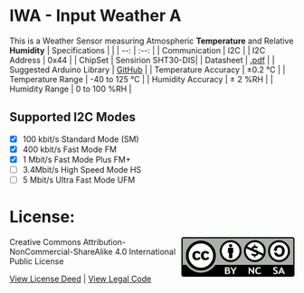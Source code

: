 # IWA - Input Weather A
This is a Weather Sensor measuring Atmospheric **Temperature** and Relative **Humidity**
| Specifications | |
| --: | :--: |
| Communication | I2C |
| I2C Address | 0x44 |
| ChipSet | Sensirion SHT30-DIS|
| Datasheet | [.pdf](https://sensirion.com/media/documents/213E6A3B/61641DC3/Sensirion_Humidity_Sensors_SHT3x_Datasheet_digital.pdf) |
| Suggested Arduino Library | [GitHub](https://github.com/wemos/WEMOS_SHT3x_Arduino_Library) |
| Temperature Accuracy | ±0.2 °C |
| Temperature Range | -40 to 125 °C |
| Humidity Accuracy | ± 2 %RH |
| Humidity Range | 0 to 100 %RH |

## Supported I2C Modes
- [x] 100 kbit/s Standard Mode (SM) 
- [x] 400 kbit/s	Fast Mode	FM
- [x] 1 Mbit/s	Fast Mode Plus	FM+
- [ ] 3.4Mbit/s	High Speed Mode	HS
- [ ] 5 Mbit/s	Ultra Fast Mode	UFM

# License: 
<img src="assets/CC-BY-NC-SA.png" width=200 align="right">
Creative Commons Attribution-NonCommercial-ShareAlike 4.0 International Public License

[View License Deed](https://creativecommons.org/licenses/by-nc-sa/4.0/) | [View Legal Code](https://creativecommons.org/licenses/by-nc-sa/4.0/legalcode)
